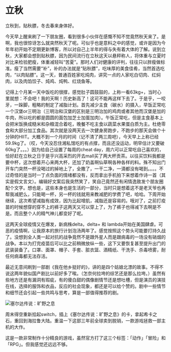 # 立秋


立秋到，贴秋膘，冬去春来身体好。

今天早上醒来刷了一下朋友圈，看到很多小伙伴在感慨不知不觉竟然秋天来了。是啊，我也很惊讶怎么就突然秋天了呢。可似乎也是意料之中的感觉，或许是因为今年年初开始不定期更新博客，所以对自己上半年的得与失有着大体的了解。说到立秋，大家都会想到贴秋膘，因为民间流行在立秋这天以悬秤称人，将体重与立夏时对比来检验肥瘦，体重减轻叫“苦夏”。那时人们对健康的评判，往往只以胖瘦做标准。瘦了当然需要“补”，补的办法就是“贴秋膘”，吃味厚的美食佳肴，当然首选吃肉，“以肉贴膘”。这一天，普通百姓家吃炖肉，讲究一点的人家吃白切肉、红焖肉，以及肉馅饺子、炖鸡、炖鸭、红烧鱼等。

记得上个月某一天中饭吃的很撑，感觉肚子圆鼓鼓的，上称一看63kg+，当时心里就想：不会吧！我的天啊！历史新高了！这可不能再这样下去了。于是乎，一咬牙，一跺脚，粗略的制定了减脂计划。首先减少主食（碳水）的摄入，早饭正常吃一个汉堡or三明治（三明治和汉堡的区别是三明治加的鸡肉或者其他而汉堡是加的牛肉，所以吃的都是圆圆的面包加芝士加蛋加肉）。午饭正常吃，但是主食基本上会把米饭换成糙米和杂粮混合着吃，晚餐不吃主食以蔬菜水果蛋白质为主。杜绝零食和大部分加工食品。其次就是没两天去一次健身房跑步，不跑步的那天会做个十分钟的HIIT。大概不到一个月的时间（记不清了两三周吧），今天早上上称已经59.9kg了。（哎，今天没忍住湘私馆吃的有点撑，而且还没运动，明早估计又要破60kg了。。。）因为给自己设置了每周的cheat day，周六可以正常吃自己喜欢的，恰好赶在立秋之日于是乎兴高采烈的开去mall买了两大杯贡茶。以往买饮料我都是要中杯，这次想着开心来两大杯，还加了奶盖啊仙草啊各种各样的料。殊不知出门开车门突然一杯没喝过的掉地上了，全撒了，一干二净，一滴都没有喝到。。。。不过奇怪的是当时一丁点负面的情绪都没有，反而拿出手机拍下来想着作诗一首（其实是假文言文）。编辑好文案后我突然笑了，笑自己竟然还有闲情逸致发个朋友圈配个文字。想也是，这些本身也是生活的一部分，当时只是想着这不是老天爷也再帮我减肥么，只能喝一杯，另一杯的钱就用来教减肥的学费了吧，哈哈。下周开始继续，这次希望减脂有成效，因为比起增肌，减脂还是容易的。哦对了，之前打疫苗的时候想穿的穿不上的裤子这两天又可以穿上了，为了裤子也得减下去啊是不是。而且整个人的精气神儿都变好了呢。

这两天全球疫情又在爆发，新病株delta，delta+ 和 lambda开始在美国肆虐。可恶的疫情啊，让我原本的旅行计划泡汤两年了。感觉按照这个势头可能要打持久战了。没想到全人类一起对抗的战争竟然不是跟外星人而是跟病毒的一场没有硝烟的战争。本以为打完疫苗后可以比之前稍微放纵一些，这下又要恢复甚至提升出门的武装装备了。口罩、面罩、帽子、手套、脏衣篮、酒精纸、干洗手、杀毒喷雾，耐任何病毒都无法存活。

最近无意间刷到一部剧《我在他乡挺好的》，讲的是四个姑娘北漂的故事。不得不说这两年貌似国产剧比以前好多了唉。（怎奈何拉垮的综艺还是那么拉垮。）虽然有些地方还是有漏洞有瑕疵，有的傻白甜的偶像剧情节还是想吐槽，但是演员的演技在线，选择的服饰和衣品，反应的社会现象，都还是可以给个赞的。剧中一些情节和细节还会引起一些共鸣与思考，算是一部值得推荐的剧。

![塞尔达传说：旷野之息](https://img.3dmgame.com/uploads/allimg/170609/316-1F609153357.jpg)

周末得空重新拾起switch，插上《塞尔达传说：旷野之息》的卡，拿起希卡之石，重回到海拉鲁大陆。重温一下这部三年前全球卖到脱销，一款游戏拯救一部主机的大作。

这是一款非常制作十分精良的游戏，虽然官方打了这三个标签：「动作」「冒险」和「RPG」。但我感觉还远远不够。

